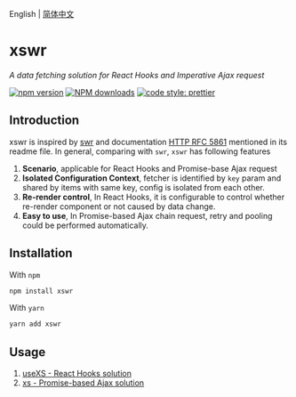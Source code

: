 English | [简体中文](./README-zh_CN.md)

# xswr

_A data fetching solution for React Hooks and Imperative Ajax request_

[![npm version](https://img.shields.io/npm/v/xswr.svg?style=flat)](https://www.npmjs.com/package/xswr) [![NPM downloads](https://img.shields.io/npm/dm/xswr.svg?style=flat-square)](http://www.npmtrends.com/xswr) [![code style: prettier](https://img.shields.io/badge/code_style-prettier-ff69b4.svg)](https://github.com/prettier/prettier)

## Introduction

xswr is inspired by [swr](https://github.com/zeit/swr) and documentation [HTTP RFC 5861](https://tools.ietf.org/html/rfc5861) mentioned in its readme file. In general, comparing with `swr`, `xswr` has following features

1. **Scenario**, applicable for React Hooks and Promise-base Ajax request
2. **Isolated Configuration Context**, fetcher is identified by `key` param and shared by items with same key, config is isolated from each other.
3. **Re-render control**, In React Hooks, it is configurable to control whether re-render component or not caused by data change.
4. **Easy to use**, In Promise-based Ajax chain request, retry and pooling could be performed automatically.

## Installation

With `npm`

```bash
npm install xswr
```

With `yarn`

```bash
yarn add xswr
```

## Usage

1. [useXS - React Hooks solution](./docs/useXS.md)
2. [xs - Promise-based Ajax solution](./docs/xs.md)
